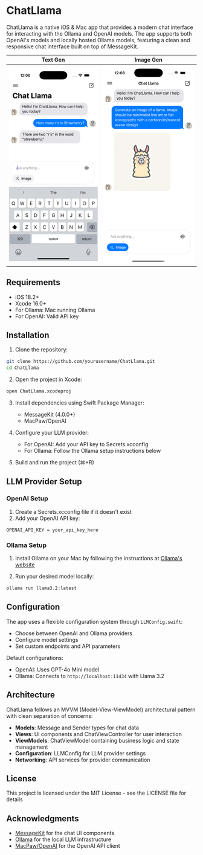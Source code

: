 # ChatLlama

ChatLlama is a native iOS & Mac app that provides a modern chat interface for interacting with the Ollama and OpenAI models. The app supports both OpenAI's models and locally hosted Ollama models, featuring a clean and responsive chat interface built on top of MessageKit.

| Text Gen | Image Gen |
|---------|---------|
| ![Alt text](ChatLlama/Screenshots/strawberry_r.png) | ![Alt text](ChatLlama/Screenshots/llama.png) |

## Requirements
- iOS 18.2+
- Xcode 16.0+
- For Ollama: Mac running Ollama 
- For OpenAI: Valid API key

## Installation

1. Clone the repository:
```bash
git clone https://github.com/yourusername/ChatLlama.git
cd ChatLlama
```

2. Open the project in Xcode:
```bash
open ChatLlama.xcodeproj
```

3. Install dependencies using Swift Package Manager:
   - MessageKit (4.0.0+)
   - MacPaw/OpenAI 

4. Configure your LLM provider:
   - For OpenAI: Add your API key to Secrets.xcconfig
   - For Ollama: Follow the Ollama setup instructions below

5. Build and run the project (⌘+R)

## LLM Provider Setup

### OpenAI Setup

1. Create a Secrets.xcconfig file if it doesn't exist
2. Add your OpenAI API key:
```
OPENAI_API_KEY = your_api_key_here
```

### Ollama Setup

1. Install Ollama on your Mac by following the instructions at [Ollama's website](https://ollama.ai)

2. Run your desired model locally:
```bash
ollama run llama3.2:latest
```

## Configuration

The app uses a flexible configuration system through `LLMConfig.swift`:

- Choose between OpenAI and Ollama providers
- Configure model settings
- Set custom endpoints and API parameters

Default configurations:
- OpenAI: Uses GPT-4o Mini model
- Ollama: Connects to `http://localhost:11434` with Llama 3.2

## Architecture

ChatLlama follows an MVVM (Model-View-ViewModel) architectural pattern with clean separation of concerns:
- **Models**: Message and Sender types for chat data
- **Views**: UI components and ChatViewController for user interaction
- **ViewModels**: ChatViewModel containing business logic and state management
- **Configuration**: LLMConfig for LLM provider settings
- **Networking**: API services for provider communication

## License

This project is licensed under the MIT License - see the LICENSE file for details

## Acknowledgments

- [MessageKit](https://github.com/MessageKit/MessageKit) for the chat UI components
- [Ollama](https://ollama.ai) for the local LLM infrastructure 
- [MacPaw/OpenAI](https://github.com/MacPaw/OpenAI) for the OpenAI API client
